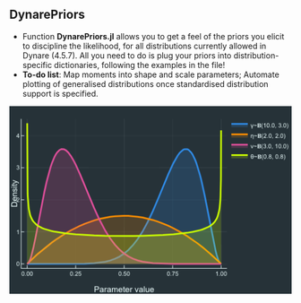 

## DynarePriors

  - Function **DynarePriors.jl** allows you to get a feel of the priors you elicit to discipline the likelihood, for all distributions currently allowed in Dynare (4.5.7).  All you need to do is plug your priors into distribution-specific dictionaries, following the examples in the file! 
  - **To-do list**: Map moments into shape and scale parameters; Automate plotting of generalised distributions once standardised distribution support is specified.

![Beta Distribution](Beta_Shapes.png)
 
